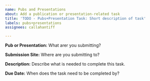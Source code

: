 ```yaml
---
name: Pubs and Presentations
about: Add a publication or presentation-related task
title: 'TODO - Pubs+Presentation Task: Short description of task'
labels: pubs+presentations
assignees: callahantiff

---
```


**Pub or Presentation:** What arer you submitting?

**Submission Site:** Where are you submitting to?

**Description:** Describe what is needed to complete this task.

**Due Date:** When does the task need to be completed by?
